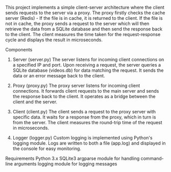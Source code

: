 This project implements a simple client-server architecture where the client sends requests to the server via a proxy. The proxy firstly checks the cache server (Redis) - If the file is in cache, it is returned to the client. If the file is not in cache, the proxy sends a request to the server which will then retrieve the data from a SQLite database and then send the response back to the client. The client measures the time taken for the request-response cycle and displays the result in microseconds.

Components
1. Server (server.py)
The server listens for incoming client connections on a specified IP and port.
Upon receiving a request, the server queries a SQLite database (videos.db) for data matching the request. It sends the data or an error message back to the client.

2. Proxy (proxy.py)
The proxy server listens for incoming client connections.
It forwards client requests to the main server and sends the response back to the client.
It operates as a bridge between the client and the server.

3. Client (client.py)
The client sends a request to the proxy server with specific data.
It waits for a response from the proxy, which in turn is from the server.
The client measures the round-trip time of the request in microseconds.

4. Logger (logger.py)
Custom logging is implemented using Python's logging module.
Logs are written to both a file (app.log) and displayed in the console for easy monitoring.

Requirements
Python 3.x
SQLite3
argparse module for handling command-line arguments
logging module for logging messages
